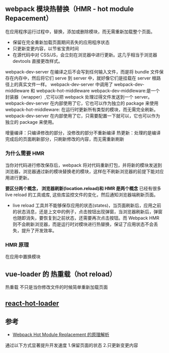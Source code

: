 ## webpack 模块热替换（HMR - hot module Repacement）

在应用程序运行过程中，替换，添加或删除模块，而无需重新加载整个页面。

-   保留在完全重新加载页面期间丢失的应用程序状态
-   只更新变更内容，以节省宝贵时间
-   在源代码中对 CSS/JS，会立刻在浏览器中进行更新。这几乎相当于浏览器 devtools 直接更改样式。

webpack-dev-server 在编译之后不会写到任何输入文件，而是将 bundle 文件保存在内存中，然后将它们 serve 到 server 中，就好像它们是挂载在 server 根路径上的真实文件一样。
webpack-dev-server 中调用了 webpack-dev-middleware 和 webpack-hot-middleware
webpack-dev-middleware:是一个封装器（wrapper）,它可以把 webpack 处理过得文件发送到一个 server。webpack-dev-server 在内部使用了它，它也可以作为独立的 package 来使用
webpack-hot-middleware: 在运行时更新所有类型的模块，而无需完全刷新。webpack-dev-server 在内部使用了它，只需要配置一下就可以，它也可以作为独立的 package 来使用。

增量编译：只编译修改的部分，没修改的部分不重新编译
热更新：处理的是编译完成后的页面刷新部分，只刷新修改的内容，而无需重新刷新

### 为什么需要 HMR

当你对代码进行修改保存后，webpack 将对代码重新打包，并将新的模块发送到浏览器，浏览器通过新的模块替换老的模块，这样在不刷新浏览器的前提下能对应用进行更新。

**要区分两个概念， 浏览器刷新(location.reload)和 HMR 是两个概念**
已经有很多 live reload 的工具或库, 这些库监控文件的变化，然后通知浏览器端刷新页面。

-   live reload 工具并不能够保存应用的状态(states)，当页面刷新后，应用之前的状态消息，还是上文中的例子，点击按钮出现弹窗，当浏览器刷新后，弹窗也随即消失，要恢复到之前状态，还需要再次点击按钮。而 Webpack HMR 则不会刷新浏览器，而是运行时对模块进行热替换，保证了应用状态不会丢失，提升了开发效率。

### HMR 原理

在应用中置换模块

## vue-loader 的 热重载（hot reload）

热重载
不只是当你修改文件的时候简单重新加载页面

## [react-hot-loader](https://github.com/gaearon/react-hot-loader)

## 参考

-   [Webpack Hot Module Replacement 的原理解析](https://github.com/Jocs/jocs.github.io/issues/15)

通过以下方式显著提升开发速度 1.保留页面的状态 2.只更新变更内容
